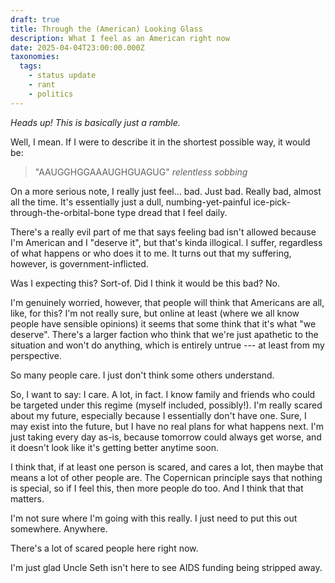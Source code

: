 ```yaml
---
draft: true
title: Through the (American) Looking Glass
description: What I feel as an American right now
date: 2025-04-04T23:00:00.000Z
taxonomies:
  tags:
    - status update
    - rant
    - politics
---
```


*Heads up! This is basically just a ramble.*

Well, I mean. If I were to describe it in the shortest possible way, it would be:

> "AAUGGHGGAAAUGHGUAGUG" *relentless sobbing*

On a more serious note, I really just feel... bad. Just bad. Really bad, almost all the time. It's essentially just a dull, numbing-yet-painful ice-pick-through-the-orbital-bone type dread that I feel daily.

There's a really evil part of me that says feeling bad isn't allowed because I'm American and I "deserve it", but that's kinda illogical. I suffer, regardless of what happens or who does it to me. It turns out that my suffering, however, is government-inflicted.

Was I expecting this? Sort-of. Did I think it would be this bad? No.

I'm genuinely worried, however, that people will think that Americans are all, like, for this? I'm not really sure, but online at least (where we all know people have sensible opinions) it seems that some think that it's what "we deserve". There's a larger faction who think that we're just apathetic to the situation and won't do anything, which is entirely untrue --- at least from my perspective.

So many people care. I just don't think some others understand.

So, I want to say: I care. A lot, in fact. I know family and friends who could be targeted under this regime (myself included, possibly!). I'm really scared about my future, especially because I essentially don't have one. Sure, I may exist into the future, but I have no real plans for what happens next. I'm just taking every day as-is, because tomorrow could always get worse, and it doesn't look like it's getting better anytime soon.

I think that, if at least one person is scared, and cares a lot, then maybe that means a lot of other people are. The Copernican principle says that nothing is special, so if I feel this, then more people do too. And I think that that matters.

I'm not sure where I'm going with this really. I just need to put this out somewhere. Anywhere.

There's a lot of scared people here right now.

I'm just glad Uncle Seth isn't here to see AIDS funding being stripped away.
